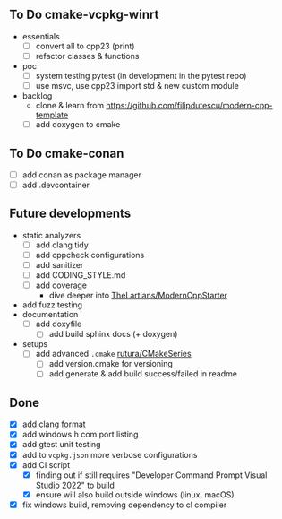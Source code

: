 ## To Do cmake-vcpkg-winrt
- essentials
   - [ ] convert all to cpp23 (print)
   - [ ] refactor classes & functions
- poc
   - [ ] system testing pytest (in development in the pytest repo)
   - [ ] use msvc, use cpp23 import std & new custom module
- backlog
   - clone & learn from https://github.com/filipdutescu/modern-cpp-template
   - [ ] add doxygen to cmake

## To Do cmake-conan
- [ ] add conan as package manager
- [ ] add .devcontainer

## Future developments
- static analyzers
   - [ ] add clang tidy
   - [ ] add cppcheck configurations
   - [ ] add sanitizer
   - [ ] add CODING_STYLE.md
   - [ ] add coverage
      - dive deeper into [TheLartians/ModernCppStarter](https://github.com/TheLartians/ModernCppStarter)
- add fuzz testing
- documentation
   - [ ] add doxyfile
      - [ ] add build sphinx docs (+ doxygen)	
- setups
   - [ ] add advanced `.cmake` [rutura/CMakeSeries](https://github.com/rutura/CMakeSeries/tree/main/Ep034/rooster/cmake)
      - [ ] add version.cmake for versioning
      - [ ] add generate & add build success/failed in readme

## Done
- [x] add clang format
- [x] add windows.h com port listing
- [x] add gtest unit testing
- [x] add to `vcpkg.json` more verbose configurations
- [x] add CI script
	- [x] finding out if still requires "Developer Command Prompt Visual Studio 2022" to build
	- [x] ensure will also build outside windows (linux, macOS)
- [x] fix windows build, removing dependency to cl compiler